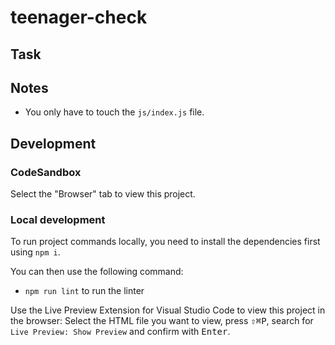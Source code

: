 # teenager-check

## Task

## Notes

- You only have to touch the `js/index.js` file.

## Development

### CodeSandbox

Select the "Browser" tab to view this project.

### Local development

To run project commands locally, you need to install the dependencies first using `npm i`.

You can then use the following command:

- `npm run lint` to run the linter

Use the Live Preview Extension for Visual Studio Code to view this project in the browser: Select the HTML file you want to view, press <kbd>⇧</kbd><kbd>⌘</kbd><kbd>P</kbd>, search for `Live Preview: Show Preview` and confirm with <kbd>Enter</kbd>.
